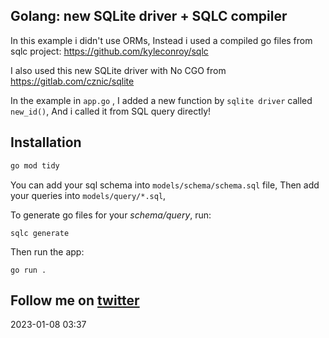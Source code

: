 ## Golang: new SQLite driver + SQLC compiler

In this example i didn't use ORMs, Instead i used a compiled go files from sqlc project: https://github.com/kyleconroy/sqlc

I also used this new SQLite driver with No CGO from https://gitlab.com/cznic/sqlite

In the example in `app.go` , I added a new function by `sqlite driver` called `new_id()`, And i called it from SQL query directly!

## Installation

```bash
go mod tidy
```

You can add your sql schema into `models/schema/schema.sql` file, Then add your queries into `models/query/*.sql`,

To generate go files for your *schema/query*, run:
```
sqlc generate
```

Then run the app:
```
go run .
```

Follow me on [twitter](https://twitter.com/zaki_chahboun) 
------
2023-01-08 03:37
